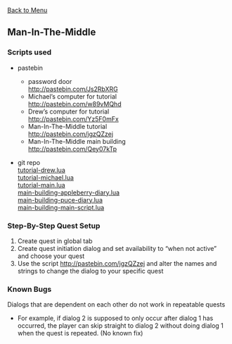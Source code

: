 [Back to Menu](../../README.md)  
## Man-In-The-Middle
### Scripts used
* pastebin  
  * password door   
  http://pastebin.com/Js2RbXRG
  * Michael’s computer for tutorial  
  http://pastebin.com/w89vMQhd
  * Drew’s computer for tutorial  
  http://pastebin.com/Yz5F0mFx  
  * Man-In-The-Middle tutorial  
  http://pastebin.com/jgzQZzej  
  * Man-In-The-Middle main building  
  http://pastebin.com/Qey07kTp

* git repo  
[tutorial-drew.lua](../../man-in-the-middle/tutorial-drew.lua)  
[tutorial-michael.lua](../../man-in-the-middle/tutorial-michael.lua)  
[tutorial-main.lua](../../man-in-the-middle/tutorial-main.lua)  
[main-building-appleberry-diary.lua](../../main-building-appleberry-diary.lua)  
[main-building-puce-diary.lua](../../main-building-puce-diary.lua)  
[main-building-main-script.lua](../../main-building-main-script.lua)  

### Step-By-Step Quest Setup
1. Create quest in global tab  
2. Create quest initiation dialog and set availability to “when not active” and choose your quest  
3. Use the script http://pastebin.com/jgzQZzej and alter the names and strings to change the dialog to your specific quest  

### Known Bugs
Dialogs that are dependent on each other do not work in repeatable quests
  * For example, if dialog 2 is supposed to only occur after dialog 1 has occurred, the player can skip straight to dialog 2 without doing dialog 1 when the quest is repeated. (No known fix)
